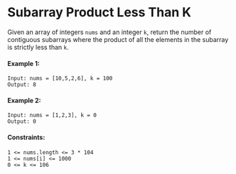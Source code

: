 # Subarray Product Less Than K

Given an array of integers ```nums``` and an integer ```k```, return the number of contiguous subarrays where the product of all the elements in the subarray is strictly less than ```k```.

#### Example 1:
```
Input: nums = [10,5,2,6], k = 100
Output: 8
```

#### Example 2:
```
Input: nums = [1,2,3], k = 0
Output: 0
```

#### Constraints:
```
1 <= nums.length <= 3 * 104
1 <= nums[i] <= 1000
0 <= k <= 106
```
